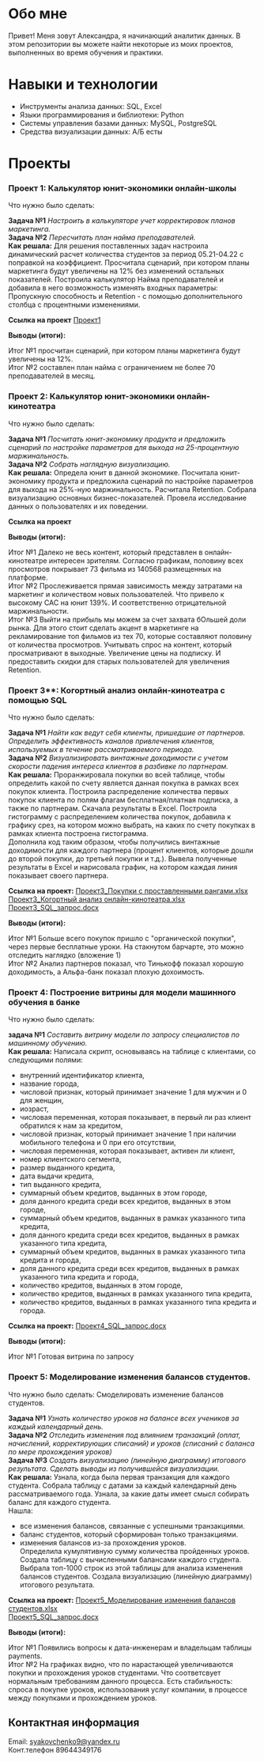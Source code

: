 # Обо мне
Привет! Меня зовут Александра, я начинающий аналитик данных. В этом репозитории вы можете найти некоторые из моих проектов, выполненных во время обучения и практики.

# Навыки и технологии
- Инструменты анализа данных: SQL, Excel
- Языки программирования и библиотеки: Python
- Системы управления базами данных: MySQL, PostgreSQL
- Средства визуализации данных: А/Б есты


# Проекты
### Проект 1: Калькулятор юнит-экономики онлайн-школы

Что нужно было сделать:

**Задача №1** *Настроить в калькуляторе учет корректировок планов маркетинга.*   
**Задача №2** *Пересчитать план найма преподавателей.*   
**Как решала:** Для решения поставленных задач настроила динамический расчет количества студентов за период 05.21-04.22 с поправкой на коэффициент. Просчитала сценарий, при котором планы маркетинга будут увеличены на 12% без изменений остальных показателей.
Построила калькулятор Найма преподавателей и добавила в него возможность изменять входных параметры: Пропускную способность и Retention - с помощью дополнительного столбца с процентными изменениями.

**Ссылка на проект** [Проект1](https://github.com/Alexandra-Yakovchenko/-data-analytics/files/12009996/1_.-.-.xlsx)

**Выводы (итоги):**

Итог №1 просчитан сценарий, при котором планы маркетинга будут увеличены на 12%.  
Итог №2 составлен план найма с ограничением не более 70 преподавателей в месяц.   

### Проект 2: Калькулятор юнит-экономики онлайн-кинотеатра

Что нужно было сделать:

**Задача №1** *Посчитать юнит-экономику продукта и предложить сценарий по настройке параметров для выхода на 25-процентную маржинальность.*  
**Задача №2** *Собрать наглядную визуализацию.*  
**Как решала:** Определа юнит в данной экономике. Посчитала юнит-экономику продукта и предложила сценарий по настройке параметров для выхода на 25%-ную маржинальность. Расчитала Retention. Собрала визуализацию основных бизнес-показателей. Провела исследование данных о пользователях и их поведении.

**Ссылка на проект** 

**Выводы (итоги):**

Итог №1 Далеко не весь контент, который представлен в онлайн-кинотеатре интересен зрителям. Согласно графикам, половину всех просмотров покрывает 73 фильма из 140568 размещенных на платформе.  
Итог №2 Прослеживается прямая зависимость между затратами на маркетинг и количеством новых пользователей. Что привело к высокому CAC на юнит 139%. И соответственно отрицательной маржинальности.   
Итог №3 Выйти на прибыль мы можем за счет захвата бОльшей доли рынка. Для этого стоит сделать акцент в маркетинге на рекламирование топ фильмов из тех 70, которые составляют половину от количества просмотров. Учитывать спрос на контент, который просматривают в выходные. Увеличение цены на подписку.  И предоставить скидки для старых пользователей для увеличения Retention.   


### Проект 3**: Когортный анализ онлайн-кинотеатра с помощью SQL

Что нужно было сделать:

**Задача №1** *Найти как ведут себя клиенты, пришедшие от партнеров. Определить эффективность каналов привлечения клиентов, используемых в течение рассматриваемого периода.*    
**Задача №2** *Визуализировать винтажные доходимости с учетом скорости падения интереса клиентов в разбивке по партнерам.*   
**Как решала:** Проранжировала покупки во всей таблице, чтобы определить какой по счету является данная покупка в рамках всех покупок клиента. Построила распределение количества первых покупок клиента по полям флагам бесплатная/платная подписка, а также по партнерам. 
Скачала результаты в Excel. Построила гистограмму с распределением количества покупок, добавила к графику срез, на котором можно выбрать, на каких по счету покупках в рамках клиента построена гистограмма.  
Дополнила код таким образом, чтобы получились винтажные доходимости для каждого партнера (процент клиентов, которые дошли до второй покупки, до третьей покупки и т.д.). Вывела полученные результаты в Excel и нарисовала график, на котором каждая линия показывает своего партнера.

**Ссылка на проект:** [Проект3_Покупки с проставленными рангами.xlsx](https://github.com/Alexandra-Yakovchenko/-data-analytics/files/12022923/3_.xlsx)  
[Проект3_Когортный анализ онлайн-кинотеатра.xlsx](https://github.com/Alexandra-Yakovchenko/-data-analytics/files/12022922/3_.-.xlsx)  
[Проект3_SQL_запрос.docx](https://github.com/Alexandra-Yakovchenko/-data-analytics/files/12022921/3_SQL_.docx)  



**Выводы (итоги):**

Итог №1 Больше всего покупок пришло с "органической покупки", через первые бесплатные уроки. На стакнутом барчарте, это можно отследить наглядко (вложение 1)  
Итог №2 Анализ партнеров показал, что Тинькофф показал хорошую доходимость, а Альфа-банк показал плохую дохоимость.   


### Проект 4: Построение витрины для модели машинного обучения в банке

Что нужно было сделать:  


**задача №1**  *Составить витрину модели по запросу специалистов по машинному обучению.*     
**Как решала:** Написала скрипт, основываясь на таблице с клиентами, со следующими полями:  
-	внутренний идентификатор клиента,
-	название города,
-	числовой признак, который принимает значение 1 для мужчин и 0 для женщин,
-	иозраст,
-	числовая переменная, которая показывает, в первый ли раз клиент обратился к нам за кредитом, 
-	числовой признак, который принимает значение 1 при наличии мобильного телефона и 0 при его отсутствии,
-	числовая переменная, которая показывает, активен ли клиент, 
-	номер клиентского сегмента,
-	размер выданного кредита,
-	дата выдачи кредита,
-	тип выданного кредита,
-	суммарный объем кредитов, выданных в этом городе,
-	доля данного кредита среди всех кредитов, выданных в этом городе,
-	суммарный объем кредитов, выданных в рамках указанного типа кредита,
-	доля данного кредита среди всех кредитов, выданных в рамках указанного типа кредита,
-	суммарный объем кредитов, выданных в рамках указанного типа кредита и города,
-	доля данного кредита среди всех кредитов, выданных в рамках указанного типа кредита и города,
-	количество кредитов, выданных в этом городе,
-	количество кредитов, выданных в рамках указанного типа кредита,
-	количество кредитов, выданных в рамках указанного типа кредита и города.

**Ссылка на проект:** [Проект4_SQL_запрос.docx](https://github.com/Alexandra-Yakovchenko/-data-analytics/files/12022939/4_SQL_.docx)  


**Выводы (итоги):**

Итог №1 Готовая витрина по запросу


### Проект 5: Моделирование изменения балансов студентов.

Что нужно было сделать: Смоделировать изменение балансов студентов.

**Задача №1** *Узнать количество уроков на балансе всех учеников за каждый календарный день.*  
**Задача №2** *Отследить изменения под влиянием транзакций (оплат, начислений, корректирующих списаний) и уроков (списаний с баланса по мере прохождения уроков)*  
**Задача №3** *Создать визуализацию (линейную диаграмму) итогового результата. Сделать выводы из получившейся визуализации.*  
**Как решала:** Узнала, когда была первая транзакция для каждого студента. Собрала таблицу с датами за каждый календарный день рассматриваемого года. Узнала, за какие даты имеет смысл собирать баланс для каждого студента.   
Нашла:  
- все изменения балансов, связанные с успешными транзакциями.   
- баланс студентов, который сформирован только транзакциями.   
- изменения балансов из-за прохождения уроков.   
Определила кумулятивную сумму количества пройденных уроков. Создала таблицу с вычисленными балансами каждого студента. Выбрала топ-1000 строк из этой таблицы для анализа изменения балансов студентов. Создала визуализацию (линейную диаграмму) итогового результата.

**Ссылка на проект:** [Проект5_Моделирование изменения балансов студентов.xlsx](https://github.com/Alexandra-Yakovchenko/-data-analytics/files/12022943/5_.xlsx)  
[Проект5_SQL_запрос.docx](https://github.com/Alexandra-Yakovchenko/-data-analytics/files/12022942/5_SQL_.docx)


**Выводы (итоги):**

Итог №1 Появились вопросы к дата-инженерам и владельцам таблицы payments.  
Итог №2 На графиках видно, что по нарастающей увеличиваются покупки и прохождения уроков студентами. Что соответсвует нормальным требованиям данного процесса.
Есть стабильность: спроса в покупке уроков, использования услуг компании, в процессе между покупками и прохождением уроков.   



## Контактная информация
Email: <syakovchenko9@yandex.ru>  
Конт.телефон 89644349176  
